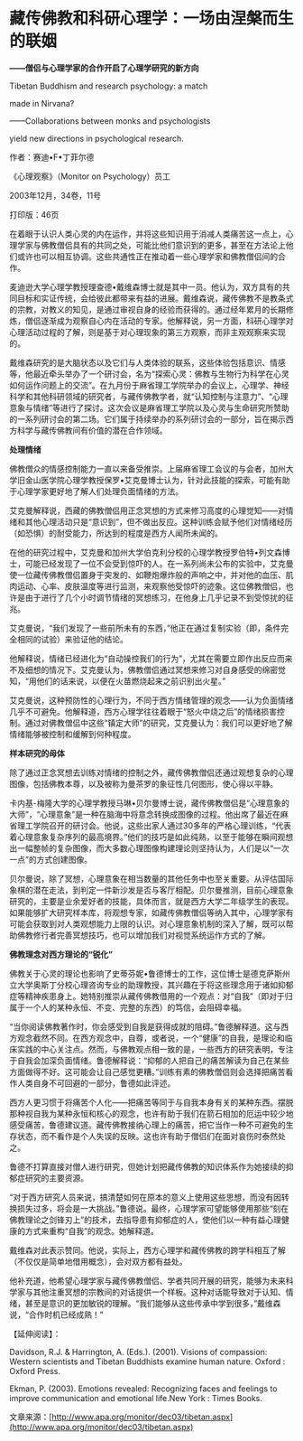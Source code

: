 # 藏传佛教和科研心理学：一场由涅槃而生的联姻

**——僧侣与心理学家的合作开启了心理学研究的新方向**

Tibetan Buddhism and research psychology: a match

made in Nirvana?

——Collaborations between monks and psychologists

yield new directions in psychological research.

作者：赛迪•F•丁菲尔德

《心理观察》（Monitor on Psychology）员工

2003年12月，34卷，11号

打印版：46页

在着眼于认识人类心灵的内在运作，并将这些知识用于消减人类痛苦这一点上，心理学家与佛教僧侣具有的共同之处，可能比他们意识到的更多，甚至在方法论上他们或许也可以相互协调。这些共通性正在推动着一些心理学家和佛教僧侣间的合作。

麦迪逊大学心理学教授理查德•戴维森博士就是其中一员。他认为，双方具有的共同目标和实证传统，会给彼此都带来有益的进展。戴维森说，藏传佛教不是教条式的宗教，对教义的知见，是通过审视自身的经验而获得的。通过经年累月的长期修炼，僧侣逐渐成为观察自心内在活动的专家。他解释说，另一方面，科研心理学对心理活动过程的了解，则是基于对心理现象的第三方观察，而非主观观察来实现的。

戴维森研究的是大脑状态以及它们与人类体验的联系，这些体验包括意识、情感等，他最近牵头举办了一个研讨会，名为“探索心灵：佛教与生物行为科学在心灵如何运作问题上的交流”。在九月份于麻省理工学院举办的会议上，心理学、神经科学和其他科研领域的研究者，与藏传佛教学者，就“认知控制与注意力”、“心理意象与情绪”等进行了探讨。这次会议是麻省理工学院以及心灵与生命研究所赞助的一系列研讨会的第二场。它们属于持续举办的系列研讨会的一部分，旨在揭示西方科学与藏传佛教间有价值的潜在合作领域。

**处理情绪**

佛教僧众的情感控制能力一直以来备受推崇。上届麻省理工会议的与会者，加州大学旧金山医学院心理学教授保罗•艾克曼博士认为，针对此技能的探索，可能有助于心理学家更好地了解人们处理负面情绪的方法。

艾克曼解释说，西藏的佛教僧侣用正念冥想的方式来修习高度的心理觉知——对情绪和其他心理活动只是“意识到”，但不做出反应。这种训练会赋予他们对情绪经历（如恐惧）的耐受能力，所达到的程度是西方人闻所未闻的。

在他的研究过程中，艾克曼和加州大学伯克利分校的心理学教授罗伯特•列文森博士，可能已经发现了一位不会受到惊吓的人。在一系列尚未公布的实验中，艾克曼使一位藏传佛教僧侣置身于突发的、如鞭炮爆炸般的声响之中，并对他的血压、肌肉运动、心率、皮肤温度等进行监测，来观察他受惊吓的迹象。这位佛教僧侣，也许是由于进行了几个小时调节情绪的冥想练习，在他身上几乎记录不到受惊扰的征兆。

艾克曼说，“我们发现了一些前所未有的东西，”他正在通过复制实验（即，条件完全相同的试验）来验证他的结论。

他解释说，情绪已经进化为“自动操控我们的行为”，尤其在需要立即作出反应而来不及细想的情况下。艾克曼认为，佛教僧侣通过冥想来修习对自身感受的绵密觉知，“用他们的话来说，以便在火苗燃烧起来之前识别出火星。”

艾克曼说，这种预防性的心理行为，不同于西方情绪管理的观念——认为负面情绪几乎不可避免。他解释道，西方心理学往往着眼于“怒火中烧之后”的情绪损害控制。通过对佛教僧侣中这些“镇定大师”的研究，艾克曼认为：我们可以更好地了解情绪能够被控制和缓解到何种程度。

**样本研究的母体**

除了通过正念冥想去训练对情绪的控制之外，藏传佛教僧侣还通过观想复杂的心理图像，包括佛教本尊，以及被称为曼茶罗的象征性几何图形，使心得以平静。

卡内基-梅隆大学的心理学教授马琳•贝尔曼博士说，藏传佛教僧侣是“心理意象的大师”，“心理意象”是一种在脑海中将意念转换成图像的过程。他出席了最近在麻省理工学院召开的研讨会。他说，这些出家人通过30多年的严格心理训练，“代表着心理意象复杂序列的最高境界。”他们的技巧是如此纯熟，以至于能够在瞬间观想出一幅整帧的复杂图像，而大多数心理图像构建理论则坚持认为，人们是以“一次一点”的方式创建图像。

贝尔曼说，除了冥想，心理意象在相当数量的其他任务中也至关重要。从评估国际象棋的潜在走法，到判定一件新沙发是否与客厅相配。贝尔曼推测，目前心理意象研究的，主要是业余爱好者的技能，具体而言，就是西方大学二年级学生的表现。如果能够扩大研究样本库，将观想专家，如藏传佛教僧侣等纳入其中，心理学家有可能会获取到对人类观想能力上限的认识。对心理意象机制的深入了解，既可以帮助佛教修行者完善冥想技巧，也可以增加我们对视觉系统运作方式的了解。

**佛教理念对西方理论的“锐化”**

佛教关于心灵的理论也影响了史蒂芬妮•鲁德博士的工作，这位博士是德克萨斯州立大学奥斯丁分校心理咨询专业的助理教授，其兴趣在于将这些理念用于诸如抑郁症等精神疾患身上。她特别推崇从藏传佛教借用的一个观点：对“自我”（即对于归属于一个人的某种永恒、不变、完整的东西）的笃信，会阻碍幸福。

“当你阅读佛教著作时，你会感受到自我是获得成就的阻碍。”鲁德解释道。这与西方观念截然不同。在西方观念中，自尊，或者说，一个“健康”的自我，是理论和临床实践的中心关注点。然而，与佛教观点相一致的是，一些西方的研究表明，专注于自我会加深负面情绪。鲁德解释说：“抑郁的人把自己的痛苦解读为自己在某些方面做得不好。这可能会让自己感觉更糟。”训练有素的佛教僧侣则会选择把痛苦看作人类自身不可回避的一部分，鲁德如此评述。

西方人更习惯于将痛苦个人化——把痛苦等同于与自我本身有关的某种东西。摆脱那种视自我为某种永恒和核心的观念，也许有助于我们在箭石相加的厄运中较少地感受痛苦，鲁德建议道。藏传佛教接纳心理上的痛苦，把它当作一种不可避免的生存状态，而不看作是个人失误的反映。这也许有助于僧侣们在面对哀伤时泰然处之。

鲁德不打算直接对僧人进行研究，但她计划把藏传佛教的知识体系作为她接续的抑郁症研究的主要资源。

“对于西方研究人员来说，搞清楚如何在原本的意义上使用这些思想，而没有因转换损失过多，将会是一大挑战。”鲁德说。最终，心理学家可望能够使用那些“刻在佛教理论之剑锋刃上”的技术，去指导患有抑郁症的人，使他们以一种有益心理健康的方式来重构“自我”的观念。她解释道。

戴维森对此表示赞同。他说，实际上，西方心理学和藏传佛教的跨学科相互了解（不仅仅是简单地借用概念），会对双方都有益处。

他补充道，他希望心理学家与藏传佛教僧侣、学者共同开展的研究，能够为未来科学家与其他注重冥想的宗教间的对话提供一个样板。这种对话能导致对于认知、情绪，甚至是意识的更加敏锐的理解。“我们能够从这些传承中学到很多，”戴维森说，“合作时机已经成熟！”

【延伸阅读】：

Davidson, R.J. & Harrington, A. \(Eds.\). \(2001\). Visions of compassion: Western scientists and Tibetan Buddhists examine human nature. Oxford : Oxford Press.

Ekman, P. \(2003\). Emotions revealed: Recognizing faces and feelings to improve communication and emotional life.New York : Times Books.

文章来源：[http://www.apa.org/monitor/dec03/tibetan.aspx](http://www.apa.org/monitor/dec03/tibetan.aspx)

